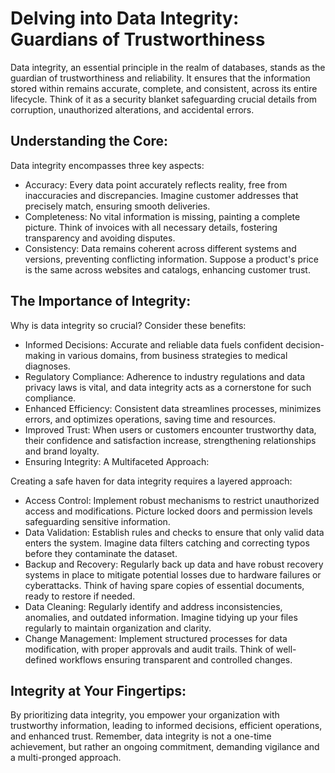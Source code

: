 # Delving into Data Integrity: Guardians of Trustworthiness

Data integrity, an essential principle in the realm of databases, stands as the guardian of trustworthiness and reliability. It ensures that the information stored within remains accurate, complete, and consistent, across its entire lifecycle. Think of it as a security blanket safeguarding crucial details from corruption, unauthorized alterations, and accidental errors.

## Understanding the Core:

Data integrity encompasses three key aspects:

- Accuracy: Every data point accurately reflects reality, free from inaccuracies and discrepancies. Imagine customer addresses that precisely match, ensuring smooth deliveries.
- Completeness: No vital information is missing, painting a complete picture. Think of invoices with all necessary details, fostering transparency and avoiding disputes.
- Consistency: Data remains coherent across different systems and versions, preventing conflicting information. Suppose a product's price is the same across websites and catalogs, enhancing customer trust.

## The Importance of Integrity:

Why is data integrity so crucial? Consider these benefits:

- Informed Decisions: Accurate and reliable data fuels confident decision-making in various domains, from business strategies to medical diagnoses.
- Regulatory Compliance: Adherence to industry regulations and data privacy laws is vital, and data integrity acts as a cornerstone for such compliance.
- Enhanced Efficiency: Consistent data streamlines processes, minimizes errors, and optimizes operations, saving time and resources.
- Improved Trust: When users or customers encounter trustworthy data, their confidence and satisfaction increase, strengthening relationships and brand loyalty.
- Ensuring Integrity: A Multifaceted Approach:

Creating a safe haven for data integrity requires a layered approach:

- Access Control: Implement robust mechanisms to restrict unauthorized access and modifications. Picture locked doors and permission levels safeguarding sensitive information.
- Data Validation: Establish rules and checks to ensure that only valid data enters the system. Imagine data filters catching and correcting typos before they contaminate the dataset.
- Backup and Recovery: Regularly back up data and have robust recovery systems in place to mitigate potential losses due to hardware failures or cyberattacks. Think of having spare copies of essential documents, ready to restore if needed.
- Data Cleaning: Regularly identify and address inconsistencies, anomalies, and outdated information. Imagine tidying up your files regularly to maintain organization and clarity.
- Change Management: Implement structured processes for data modification, with proper approvals and audit trails. Think of well-defined workflows ensuring transparent and controlled changes.

## Integrity at Your Fingertips:

By prioritizing data integrity, you empower your organization with trustworthy information, leading to informed decisions, efficient operations, and enhanced trust. Remember, data integrity is not a one-time achievement, but rather an ongoing commitment, demanding vigilance and a multi-pronged approach.